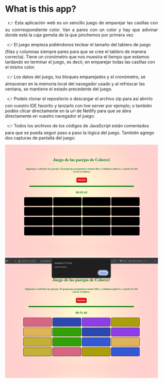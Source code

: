 # What is this app?

<p style='text-align: justify'>
&nbsp;&nbsp;👉 Esta aplicación web es un sencillo juego de emparejar las casillas con su conrrespondiente color. Van a pares con un color y hay que adivinar donde está la caja gemela de la que pinchemos por primera vez.

&nbsp;&nbsp;👉 El juego empieza pidiéndonos teclear el tamaño del tablero de juego (filas y columnas siempre pares para que se cree el tablero de manera correcta). Tiene un cronómetro que nos muestra el tiempo que estamos tardando en terminar el juego, es decir, en emparejar todas las casillas con el mismo color.

&nbsp;&nbsp;👉 Los datos del juego, los bloques emparejados y el cronómetro, se almacenan en la memoria local del navegador usado y al refrescar las ventana, se mantiene el estado precedente del juego.

&nbsp;&nbsp;👉 Podeís clonar el repositorio o descargar el archivo zip para así abrirlo con vuestro IDE favorito y lanzarlo con live server por ejemplo; o también podéis clicar directamente en la url de Netlify para que se abra directamente en vuestro navegador el juego:<a target="_blank" href="" ><b></b>
</a>

&nbsp;&nbsp;👉 Todos los archivos de los códigos de JavaScript están comentados para que se pueda seguir paso a paso la lógica del juego. También agrego dos capturas de pantalla del juego:

<img src="pairs1.png" alt="Descripción" width="700"/>
<img src="pairs2.png" alt="Descripción" width="700"/>

</p>
